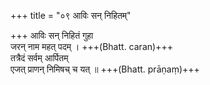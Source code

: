 +++
title = "०९ आविः सन् निहितम्"

+++
आविः सन् निहितं गुहा  
जरन् नाम महत् पदम् । +++(Bhatt. caran)+++  
तत्रैदं सर्वम् आर्पितम्  
एजत् प्राणन् निमिषच् च यत् ॥ +++(Bhatt. prāṇaṃ)+++